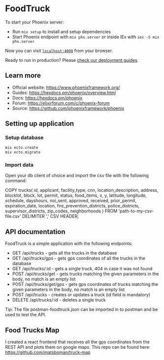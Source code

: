 # FoodTruck

To start your Phoenix server:

  * Run `mix setup` to install and setup dependencies
  * Start Phoenix endpoint with `mix phx.server` or inside IEx with `iex -S mix phx.server`

Now you can visit [`localhost:4000`](http://localhost:4000) from your browser.

Ready to run in production? Please [check our deployment guides](https://hexdocs.pm/phoenix/deployment.html).

## Learn more

  * Official website: https://www.phoenixframework.org/
  * Guides: https://hexdocs.pm/phoenix/overview.html
  * Docs: https://hexdocs.pm/phoenix
  * Forum: https://elixirforum.com/c/phoenix-forum
  * Source: https://github.com/phoenixframework/phoenix

## Setting up application

### Setup database

```bash
mix ecto.create
mix ecto.migrate
```

### Import data

Open your db client of choice and import the csv file with the following command:

COPY trucks(
id,
applicant,
facility_type,
cnn,
location_description,
address,
blocklot,
block,
lot,
permit,
status,
food_items,
x,
y,
latitude,
longitude,
schedule,
dayshours,
noi_sent,
approved,
received,
prior_permit,
expiration_date,
location,
fire_prevention_districts,
police_districts,
supervisor_districts,
zip_codes,
neighborhoods
)
FROM 'path-to-my-csv-file.csv'
DELIMITER ','
CSV HEADER;

## API documentation

FoodTruck is a simple application with the following endpoints:

* GET /api/trucks - gets all the trucks in the database
* GET /api/trucks/gps - gets gps coordinates of all the trucks in the database
* GET /api/trucks/:id - gets a single truck, 404 in case it was not found
* POST /api/trucks/get - gets trucks matching the given parameters in the body, no match is an empty list
* POST /api/trucks/get/gps - gets gps coordinates of trucks matching the given parameters in the body, no match is an empty list
* POST /api/trucks - creates or updates a truck (id field is mandatory)
* DELETE /api/trucks/:id - deletes a single truck

Tip:
The file postman-foodtruck.json can be imported in to postman and be used to test the API.

## Food Trucks Map

I created a react frontend that receives all the gps coordinates from the REST API and plots them on google maps. This repo can be found here: https://github.com/matsboman/truck-map